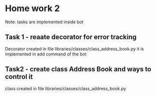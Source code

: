 # Home work 2
  Note: tasks are implemented inside bot 
## Task 1 - reaate decorator for error tracking
  Decorator created in file libraries/classes/class_address_book.py
  it is implemented in add command of the bot
## Task2 - create class Address Book and ways to control it
  class created in file libraries/classes/class_address_book.py
